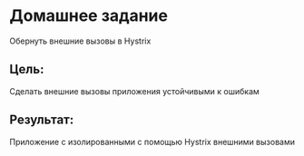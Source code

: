# Домашнее задание

Обернуть внешние вызовы в Hystrix

## Цель:

Сделать внешние вызовы приложения устойчивыми к ошибкам

## Результат:

Приложение с изолированными с помощью Hystrix внешними вызовами
